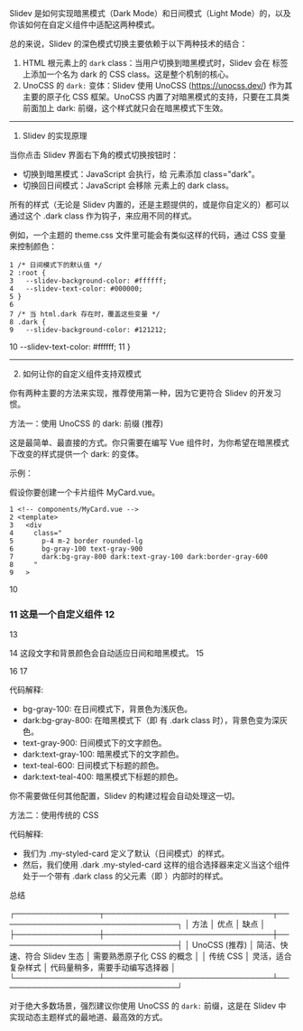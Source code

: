 Slidev 是如何实现暗黑模式（Dark Mode）和日间模式（Light Mode）的，以及你该如何在自定义组件中适配这两种模式。

  总的来说，Slidev 的深色模式切换主要依赖于以下两种技术的结合：

   1. HTML 根元素上的 `dark` class：当用户切换到暗黑模式时，Slidev 会在 <html> 标签上添加一个名为 dark 的 CSS class。这是整个机制的核心。
   2. UnoCSS 的 `dark:` 变体：Slidev 使用 UnoCSS (https://unocss.dev/) 作为其主要的原子化 CSS 框架。UnoCSS 内置了对暗黑模式的支持，只要在工具类前面加上 dark:
      前缀，这个样式就只会在暗黑模式下生效。

  ---

  1. Slidev 的实现原理

  当你点击 Slidev 界面右下角的模式切换按钮时：

   * 切换到暗黑模式：JavaScript 会执行，给 <html> 元素添加 class="dark"。
   * 切换回日间模式：JavaScript 会移除 <html> 元素上的 dark class。

  所有的样式（无论是 Slidev 内置的，还是主题提供的，或是你自定义的）都可以通过这个 .dark class 作为钩子，来应用不同的样式。

  例如，一个主题的 theme.css 文件里可能会有类似这样的代码，通过 CSS 变量来控制颜色：

    1 /* 日间模式下的默认值 */
    2 :root {
    3   --slidev-background-color: #ffffff;
    4   --slidev-text-color: #000000;
    5 }
    6
    7 /* 当 html.dark 存在时，覆盖这些变量 */
    8 .dark {
    9   --slidev-background-color: #121212;
   10   --slidev-text-color: #ffffff;
   11 }

  ---

  2. 如何让你的自定义组件支持双模式

  你有两种主要的方法来实现，推荐使用第一种，因为它更符合 Slidev 的开发习惯。

  方法一：使用 UnoCSS 的 dark: 前缀 (推荐)

  这是最简单、最直接的方式。你只需要在编写 Vue 组件时，为你希望在暗黑模式下改变的样式提供一个 dark: 的变体。

  示例：

  假设你要创建一个卡片组件 MyCard.vue。

    1 <!-- components/MyCard.vue -->
    2 <template>
    3   <div
    4     class="
    5       p-4 m-2 border rounded-lg
    6       bg-gray-100 text-gray-900
    7       dark:bg-gray-800 dark:text-gray-100 dark:border-gray-600
    8     "
    9   >
   10     <h3 class="text-xl font-bold text-teal-600 dark:text-teal-400">
   11       这是一个自定义组件
   12     </h3>
   13     <p class="mt-2">
   14       这段文字和背景颜色会自动适应日间和暗黑模式。
   15     </p>
   16   </div>
   17 </template>

  代码解释:

   * bg-gray-100: 在日间模式下，背景色为浅灰色。
   * dark:bg-gray-800: 在暗黑模式下（即 <html> 有 .dark class 时），背景色变为深灰色。
   * text-gray-900: 日间模式下的文字颜色。
   * dark:text-gray-100: 暗黑模式下的文字颜色。
   * text-teal-600: 日间模式下标题的颜色。
   * dark:text-teal-400: 暗黑模式下标题的颜色。

  你不需要做任何其他配置，Slidev 的构建过程会自动处理这一切。

  方法二：使用传统的 CSS <style> 块

  如果你有一些 UnoCSS 无法轻松实现的复杂样式，或者你更偏爱写传统的 CSS，你也可以在 Vue 组件的 <style> 块中手动处理。

  示例：

    1 <!-- components/MyStyledCard.vue -->
    2 <template>
    3   <div class="my-styled-card">
    4     <h3>自定义标题</h3>
    5     <p>使用 &lt;style&gt; 标签来定义样式。</p>
    6   </div>
    7 </template>
    8
    9 <style>
   10 /* 日间模式样式 */
   11 .my-styled-card {
   12   padding: 1rem;
   13   margin: 0.5rem;
   14   border: 1px solid #ddd;
   15   border-radius: 8px;
   16   background-color: #f9f9f9;
   17   color: #333;
   18   transition: background-color 0.3s, color 0.3s;
   19 }
   20
   21 .my-styled-card h3 {
   22   color: #005b96;
   23 }
   24
   25 /* 暗黑模式样式 */
   26 /* 通过 .dark 选择器来指定在暗黑模式下的样式 */
   27 .dark .my-styled-card {
   28   background-color: #2d3748; /* A dark blue-gray */
   29   border-color: #4a5568;
   30   color: #e2e8f0;
   31 }
   32
   33 .dark .my-styled-card h3 {
   34   color: #63b3ed; /* A lighter blue */
   35 }
   36 </style>

  代码解释:

   * 我们为 .my-styled-card 定义了默认（日间模式）的样式。
   * 然后，我们使用 .dark .my-styled-card 这样的组合选择器来定义当这个组件处于一个带有 .dark class 的父元素（即 <html>）内部时的样式。

  总结


  ┌───────────────┬──────────────────────────────┬────────────────────────────────┐
  │ 方法          │ 优点                         │ 缺点                           │
  ├───────────────┼──────────────────────────────┼────────────────────────────────┤
  │ UnoCSS (推荐) │ 简洁、快速、符合 Slidev 生态 │ 需要熟悉原子化 CSS 的概念      │
  │ 传统 CSS      │ 灵活，适合复杂样式           │ 代码量稍多，需要手动编写选择器 │
  └───────────────┴──────────────────────────────┴────────────────────────────────┘


  对于绝大多数场景，强烈建议你使用 UnoCSS 的 `dark:` 前缀，这是在 Slidev 中实现动态主题样式的最地道、最高效的方式。